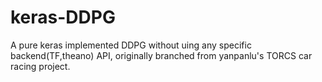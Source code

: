# keras-DDPG
A pure keras implemented DDPG without uing any specific backend(TF,theano) API, originally branched from yanpanlu's TORCS car racing project. 
